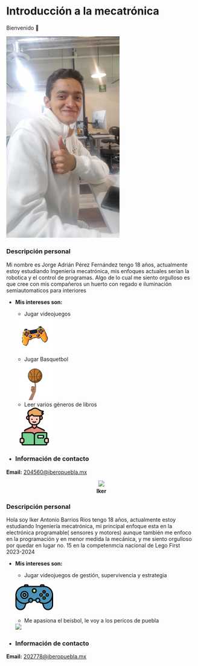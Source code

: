 # Introducción a la mecatrónica
Bienvenido 👋  


<img src="./recursos/imgs/Multimedia1.jpg" width="300" /><br>

### **Descripción personal**

Mi nombre es Jorge Adrián Pérez Fernández tengo 18 años, actualmente estoy estudiando Ingeniería mecatrónica, mis enfoques actuales serían la robotica y el control de programas.
Algo de lo cual me siento orgulloso es que cree con mis compañeros un huerto con regado e iluminación semiautomaticos para interiores

  - **Mis intereses son:**
    * Jugar videojuegos
      
    <img src="recursos/imgs/retrocomparador.webp" width="100">
    
    * Jugar Basquetbol
    
     <img src="recursos/imgs/basqu.gif" width="100">
     
    * Leer varios géneros de libros
      
    <img src="recursos/imgs/libro.png" width="100">

- ### **Información de contacto**
**Email:** 204560@iberopuebla.mx
 
 
 <p align="center">
  <img src="recursos/imgs/image.jpg" width="300" /><br>
  <b>Iker</b>
</p> 

### **Descripción personal**

Hola soy Iker Antonio Barrios Rios tengo 18 años, actualmente estoy estudiando Ingeniería mecatrónica, mi principal enfoque esta en la electrónica programable( sensores y motores) aunque también me enfoco en la programación y en menor medida la mecánica, y me siento orgulloso por quedar en lugar no. 15 en la competenmcia nacional de Lego First 2023-2024

  - **Mis intereses son:**
    * Jugar videojuegos de gestión, supervivencia y estrategia
    
     <img src="recursos/imgs/329776.png" width="100">
     
    * Me apasiona el beisbol, le voy a los pericos de puebla
      
     <img src="recursos/imgs/base.gif" width="100">

- ### **Información de contacto**
**Email:** 202778@iberopuebla.mx

